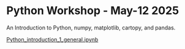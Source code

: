 # Python Workshop - May-12 2025

An Introduction to Python, numpy, matplotlib, cartopy, and pandas.

[Python_introduction_1_general.ipynb](https://github.com/UP-RS-ESP/Python_Workshop_May2025/blob/main/python_introduction/Python_introduction_1_general.ipynb)
